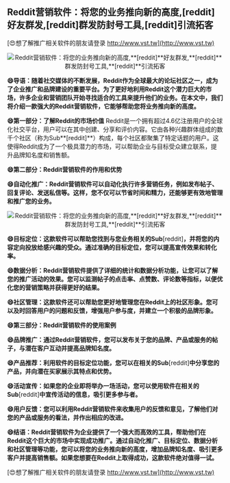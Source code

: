 ## **Reddit营销软件：将您的业务推向新的高度,**[reddit]**好友群发,**[reddit]**群发防封号工具,**[reddit]**引流拓客**

[😍想了解推广相关软件的朋友请登录 http://www.vst.tw](http://www.vst.tw)

 <center><img src="https://vst.tw/MP4/tuiguang/png/8.png" alt="Reddit营销软件：将您的业务推向新的高度,**[reddit]**好友群发,**[reddit]**群发防封号工具,**[reddit]**引流拓客"></center>

**😄导语：随着社交媒体的不断发展，Reddit作为全球最大的论坛社区之一，成为了企业推广和品牌建设的重要平台。为了更好地利用Reddit这个潜力巨大的市场，许多企业和营销团队开始寻找适合的工具来提升他们的业务。在本文中，我们将介绍一款强大的Reddit营销软件，它能够帮助您将业务推向新的高度。**

**😄第一部分：了解Reddit的市场价值**
Reddit是一个拥有超过4.6亿注册用户的全球化社交平台，用户可以在其中创建、分享和评价内容。它由各种兴趣群体组成的数千个社区（称为Sub**[reddit]**）构成，每个社区都聚集了特定话题的用户。这使得Reddit成为了一个极具潜力的市场，可以帮助企业与目标受众建立联系，提升品牌知名度和销售额。

**😄第二部分：Reddit营销软件的作用和优势**

**😄自动化推广：Reddit营销软件可以自动化执行许多营销任务，例如发布帖子、回复评论、发送私信等。这样，您不仅可以节省时间和精力，还能够更有效地管理和推广您的业务。**

 <center><img src="https://vst.tw/MP4/tuiguang/png/1.png" alt="Reddit营销软件：将您的业务推向新的高度,**[reddit]**好友群发,**[reddit]**群发防封号工具,**[reddit]**引流拓客"></center>

**😄目标定位：这款软件可以帮助您找到与您业务相关的Sub**[reddit]**，并将您的内容定向投放给感兴趣的受众。通过准确的目标定位，您可以提高宣传效果和转化率。**

**😄数据分析：Reddit营销软件提供了详细的统计和数据分析功能，让您可以了解您的推广活动的效果。您可以监测帖子的点击率、点赞数、评论数等指标，以便优化您的营销策略并获得更好的结果。**

**😄社区管理：这款软件还可以帮助您更好地管理您在Reddit上的社区形象。您可以及时回答用户的问题和反馈，增强用户参与度，并建立一个积极的品牌形象。**

**😄第三部分：Reddit营销软件的使用案例**

**😄品牌推广：通过Reddit营销软件，您可以发布关于您的品牌、产品或服务的帖子，与潜在客户互动并提高品牌知名度。**

**😄产品推荐：利用软件的目标定位功能，您可以在相关的Sub**[reddit]**中分享您的产品，并向潜在买家展示其特点和优势。**

**😄活动宣传：如果您的企业即将举办一场活动，您可以使用软件在相关的Sub**[reddit]**中宣传活动的信息，吸引更多参与者。**

**😄用户反馈：您可以利用Reddit营销软件来收集用户的反馈和意见，了解他们对您的产品或服务的看法，并作出相应的改进。**

**😄结语：Reddit营销软件为企业提供了一个强大而高效的工具，帮助他们在Reddit这个巨大的市场中实现成功推广。通过自动化推广、目标定位、数据分析和社区管理等功能，您可以将您的业务推向新的高度，增加品牌知名度、吸引更多客户并提高销售额。如果您想要在Reddit上取得成功，这款软件绝对值得一试。**

[😍想了解推广相关软件的朋友请登录 http://www.vst.tw](http://www.vst.tw)



